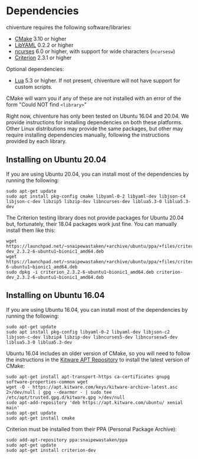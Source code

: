 # Dependencies

chiventure requires the following software/libraries:

- [CMake](https://cmake.org) 3.10 or higher
- [LibYAML](https://pyyaml.org/wiki/LibYAML) 0.2.2 or higher
- [ncurses](https://invisible-island.net/ncurses/announce.html) 6.0 or higher, with support for wide characters (`ncursesw`)
- [Criterion](https://github.com/Snaipe/Criterion) 2.3.1 or higher
  
Optional dependencies:

- [Lua](https://www.lua.org/) 5.3 or higher. If not present, chiventure will not have support for custom scripts.   

CMake will warn you if any of these are not installed with an error of the form "Could NOT find `<library>`"

Right now, chiventure has only been tested on Ubuntu 16.04 and 20.04. We provide instructions for installing dependencies on both these platforms. Other Linux distributions may provide the same packages, but other may require installing dependencies manually, following the instructions provided by each library.

## Installing on Ubuntu 20.04

If you are using Ubuntu 20.04, you can install most of the dependencies by running the following:

```
sudo apt-get update
sudo apt install pkg-config cmake libyaml-0-2 libyaml-dev libjson-c4 libjson-c-dev libzip5 libzip-dev libncurses-dev liblua5.3-0 liblua5.3-dev  
```

The Criterion testing library does not provide packages for Ubuntu 20.04 but, fortunately, their 18.04 packages work just fine. You can manually install them like this:

```
wget https://launchpad.net/~snaipewastaken/+archive/ubuntu/ppa/+files/criterion-dev_2.3.2-6-ubuntu1~bionic1_amd64.deb
wget https://launchpad.net/~snaipewastaken/+archive/ubuntu/ppa/+files/criterion_2.3.2-6-ubuntu1~bionic1_amd64.deb
sudo dpkg -i criterion_2.3.2-6-ubuntu1~bionic1_amd64.deb criterion-dev_2.3.2-6-ubuntu1~bionic1_amd64.deb
```

## Installing on Ubuntu 16.04

If you are using Ubuntu 16.04, you can install most of the dependencies by running the following:

```
sudo apt-get update
sudo apt install pkg-config libyaml-0-2 libyaml-dev libjson-c2 libjson-c-dev libzip4 libzip-dev libncurses5-dev libncursesw5-dev liblua5.3-0 liblua5.3-dev
```

Ubuntu 16.04 includes an older version of CMake, so you will need to follow the instructions in the [Kitware APT Repository](https://apt.kitware.com/) to install the latest version of CMake:

```
sudo apt-get install apt-transport-https ca-certificates gnupg software-properties-common wget
wget -O - https://apt.kitware.com/keys/kitware-archive-latest.asc 2>/dev/null | gpg --dearmor - | sudo tee /etc/apt/trusted.gpg.d/kitware.gpg >/dev/null
sudo apt-add-repository 'deb https://apt.kitware.com/ubuntu/ xenial main'
sudo apt-get update
sudo apt-get install cmake
```

Criterion must be installed from their PPA (Personal Package Archive):

```
sudo add-apt-repository ppa:snaipewastaken/ppa
sudo apt-get update
sudo apt-get install criterion-dev
```


